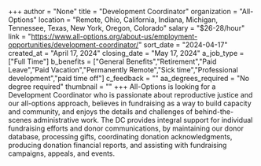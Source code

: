 +++
author = "None"
title = "Development Coordinator"
organization = "All-Options"
location = "Remote, Ohio, California, Indiana, Michigan, Tennessee, Texas, New York, Oregon, Colorado"
salary = "$26-28/hour"
link = "https://www.all-options.org/about-us/employment-opportunities/development-coordinator/"
sort_date = "2024-04-17"
created_at = "April 17, 2024"
closing_date = "May 17, 2024"
a_job_type = ["Full Time"]
b_benefits = ["General Benefits","Retirement","Paid Leave","Paid Vacation","Permanently Remote","Sick time","Professional development","paid time off"]
c_feedback = ""
aa_degrees_required = "No degree required"
thumbnail = ""
+++
All-Options is looking for a Development Coordinator who is passionate about reproductive justice and our all-options approach, believes in fundraising as a way to build capacity and community, and enjoys the details and challenges of behind-the-scenes administrative work. The DC provides integral support for individual fundraising efforts and donor communications, by maintaining our donor database, processing gifts, coordinating donation acknowledgments, producing donation financial reports, and assisting with fundraising campaigns, appeals, and events.
